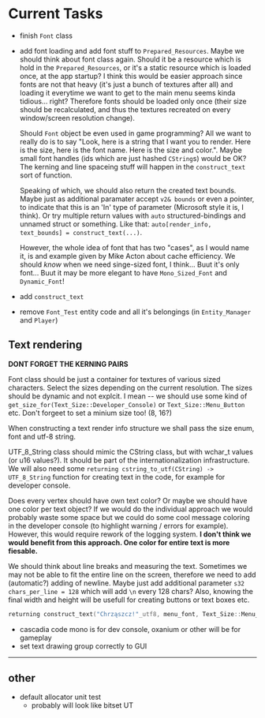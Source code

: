 # **Current Tasks**

* finish `Font` class
* add font loading and add font stuff to `Prepared_Resources`.
    Maybe we should think about font class again. Should it be a resource which is hold
    in the `Prepared_Resources`, or it's a static resource which is loaded once, at the app startup?
    I think this would be easier approach since fonts are not that heavy (it's just a bunch of textures after all)
    and loading it everytime we want to get to the main menu seems kinda tidious... right?
    Therefore fonts should be loaded only once (their size should be recalculated, and thus the textures recreated
    on every window/screen resolution change).

    Should `Font` object be even used in game programming? All we want to really do is to say "Look, here is a
    string that I want you to render. Here is the size, here is the font name. Here is the size and color.". Maybe
    small font handles (ids which are just hashed `CString`s) would be OK? The kerning and line spaceing stuff
    will happen in the `construct_text` sort of function.

    Speaking of which, we should also return the created text bounds. Maybe just as additional paramater accept `v2& bounds` or
    even a pointer, to indicate that this is an 'In' type of parameter (Microsoft style it is, I think). Or try multiple return 
    values with `auto` structured-bindings and unnamed struct or something. Like that:
    `auto[render_info, text_bounds] = construct_text(...)`.

    However, the whole idea of font that has two "cases", as I would name it, is and example given by Mike Acton about cache efficiency.
    We should *know* when we need singe-sized font, I think... Buut it's only font... Buut it may be more elegant to have `Mono_Sized_Font` 
    and `Dynamic_Font`!
    
* add `construct_text`
* remove `Font_Test` entity code and all it's belongings (in `Entity_Manager` and `Player`)

## **Text rendering**

**DONT FORGET THE KERNING PAIRS**

Font class should be just a container for textures of various sized characters.
Select the sizes depending on the current resolution. The sizes should be dynamic and not explcit. I mean -- we should use some kind of `get_size_for(Text_Size::Developer_Console)` or `Text_Size::Menu_Button` etc. Don't forgeet to set a minium size too! (8, 16?)

When constructing a text render info structure we shall pass the size enum, font and utf-8 string. 

UTF_8_String class should mimic the CString class, but with wchar_t values (or u16 values?).
It should be part of the internationalization infrastructure. 
We will also need some `returning cstring_to_utf(CString) -> UTF_8_String` function for
creating text in the code, for example for developer console.

Does every vertex should have own text color? Or maybe we should have one color per text object?
If we would do the individual approach we would probably waste some space but we could do some cool
message coloring in the developer console (to highlight warning / errors for example). However, this
would require rework of the logging system.
**I don't think we would benefit from this approach. One color for entire text is more fiesable.**

We should think about line breaks and measuring the text. Sometimes we may not be able to fit the entire
line on the screen, therefore we need to add (automatic?) adding of newline. Maybe just add additional
parameter `s32 chars_per_line = 128` which will add `\n` every 128 chars?
Also, knowing the final width and height will be usefull for creating buttons or text boxes etc. 

```cpp
returning construct_text("Chrząszcz!"_utf8, menu_font, Text_Size::Menu_Button) -> Render_Info;
```

* cascadia code mono is for dev console, oxanium or other will be for gameplay
* set text drawing group correctly to GUI
----
## **other**
* default allocator unit test
    * probably will look like bitset UT
